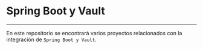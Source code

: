 # Spring Boot y Vault

---

En este repositorio se encontrará varios proyectos relacionados con la integración de `Spring Boot y Vault`.

